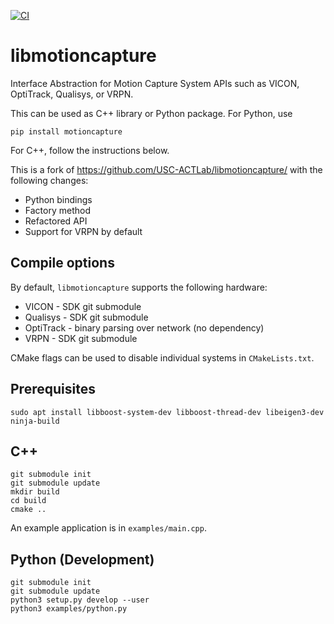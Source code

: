[![CI](https://github.com/IMRCLab/libmotioncapture/actions/workflows/CI.yml/badge.svg)](https://github.com/IMRCLab/libmotioncapture/actions/workflows/CI.yml)

# libmotioncapture
Interface Abstraction for Motion Capture System APIs such as VICON, OptiTrack, Qualisys, or VRPN.

This can be used as C++ library or Python package. For Python, use

```
pip install motioncapture
```

For C++, follow the instructions below.

This is a fork of https://github.com/USC-ACTLab/libmotioncapture/ with the following changes:

- Python bindings
- Factory method
- Refactored API
- Support for VRPN by default

## Compile options
By default, `libmotioncapture` supports the following hardware:

- VICON - SDK git submodule
- Qualisys - SDK git submodule
- OptiTrack - binary parsing over network (no dependency)
- VRPN - SDK git submodule

CMake flags can be used to disable individual systems in `CMakeLists.txt`.

## Prerequisites

```
sudo apt install libboost-system-dev libboost-thread-dev libeigen3-dev ninja-build
```

## C++

```
git submodule init
git submodule update
mkdir build
cd build
cmake ..
```

An example application is in `examples/main.cpp`.

## Python (Development)

```
git submodule init
git submodule update
python3 setup.py develop --user
python3 examples/python.py
```